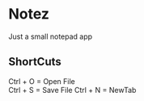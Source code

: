 # Notez
Just a small notepad app

## ShortCuts
Ctrl + O = Open File <br/>
Ctrl + S = Save File
Ctrl + N = NewTab
